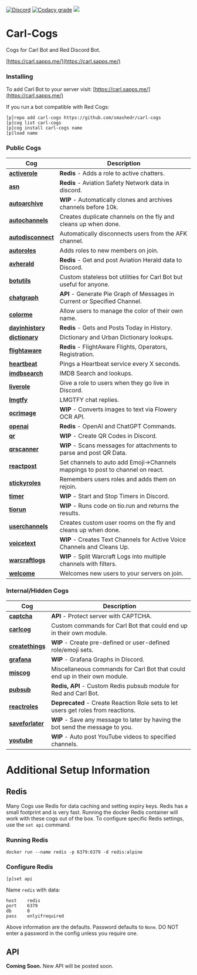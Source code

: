 [![Discord](https://img.shields.io/discord/899171661457293343?color=7289da&label=discord&logo=discord&logoColor=white&style=plastic)](https://discord.gg/wXy6m2X8wY)
[![Codacy grade](https://img.shields.io/codacy/grade/439cde1e5a5b4c649beca9b27ec108aa?logo=codacy&style=plastic)](https://app.codacy.com/gh/smashedr/carl-cogs/dashboard)
[![](https://repository-images.githubusercontent.com/422749366/a8e0e86a-fcdf-42f4-a5f8-63946c0cd272)](https://carl.sapps.me/)
# Carl-Cogs

Cogs for Carl Bot and Red Discord Bot.

[https://carl.sapps.me/](https://carl.sapps.me/)

### Installing

To add Carl Bot to your server visit: [https://carl.sapps.me/](https://carl.sapps.me/)

If you run a bot compatible with Red Cogs:

```text
[p]repo add carl-cogs https://github.com/smashedr/carl-cogs
[p]cog list carl-cogs
[p]cog install carl-cogs name
[p]load name
```

### Public Cogs

| Cog                                  | Description                                                                    |
|--------------------------------------|--------------------------------------------------------------------------------|
| **[activerole](activerole)**         | **Redis** - Adds a role to active chatters.                                    |
| **[asn](asn)**                       | **Redis** - Aviation Safety Network data in discord.                           |
| **[autoarchive](autoarchive)**       | **WIP** - Automatically clones and archives channels before 10k.               |
| **[autochannels](autochannels)**     | Creates duplicate channels on the fly and cleans up when done.                 |
| **[autodisconnect](autodisconnect)** | Automatically disconnects users from the AFK channel.                          |
| **[autoroles](autoroles)**           | Adds roles to new members on join.                                             |
| **[avherald](avherald)**             | **Redis** - Get and post Aviation Herald data to Discord.                      |
| **[botutils](botutils)**             | Custom stateless bot utilities for Carl Bot but useful for anyone.             |
| **[chatgraph](chatgraph)**           | **API** - Generate Pie Graph of Messages in Current or Specified Channel.      |
| **[colorme](colorme)**               | Allow users to manage the color of their own name.                             |
| **[dayinhistory](dayinhistory)**     | **Redis** - Gets and Posts Today in History.                                   |
| **[dictionary](dictionary)**         | Dictionary and Urban Dictionary lookups.                                       |
| **[flightaware](flightaware)**       | **Redis** - FlightAware Flights, Operators, Registration.                      |
| **[heartbeat](heartbeat)**           | Pings a Heartbeat service every X seconds.                                     |
| **[imdbsearch](imdbsearch)**         | IMDB Search and lookups.                                                       |
| **[liverole](liverole)**             | Give a role to users when they go live in Discord.                             |
| **[lmgtfy](lmgtfy)**                 | LMGTFY chat replies.                                                           |
| **[ocrimage](ocrimage)**             | **WIP** - Converts images to text via Flowery OCR API.                         |
| **[openai](openai)**                 | **Redis** - OpenAI and ChatGPT Commands.                                       |
| **[qr](qr)**                         | **WIP** - Create QR Codes in Discord.                                          |
| **[qrscanner](qrscanner)**           | **WIP** - Scans messages for attachments to parse and post QR Data.            |
| **[reactpost](reactpost)**           | Set channels to auto add Emoji->Channels mappings to post to channel on react. |
| **[stickyroles](stickyroles)**       | Remembers users roles and adds them on rejoin.                                 |
| **[timer](timer)**                   | **WIP** - Start and Stop Timers in Discord.                                    |
| **[tiorun](tiorun)**                 | **WIP** - Runs code on tio.run and returns the results.                        |
| **[userchannels](userchannels)**     | Creates custom user rooms on the fly and cleans up when done.                  |
| **[voicetext](voicetext)**           | **WIP** - Creates Text Channels for Active Voice Channels and Cleans Up.       |
| **[warcraftlogs](warcraftlogs)**     | **WIP** - Split Warcraft Logs into multiple channels with filters.             |
| **[welcome](welcome)**               | Welcomes new users to your servers on join.                                    |

### Internal/Hidden Cogs

| Cog                              | Description                                                                       |
|----------------------------------|-----------------------------------------------------------------------------------|
| **[captcha](captcha)**           | **API** - Protect server with CAPTCHA.                                            |
| **[carlcog](carlcog)**           | Custom commands for Carl Bot that could end up in their own module.               |
| **[createthings](createthings)** | **WIP** - Create pre-defined or user-defined role/emoji sets.                     |
| **[grafana](grafana)**           | **WIP** - Grafana Graphs in Discord.                                              |
| **[miscog](miscog)**             | Miscellaneous commands for Carl Bot that could end up in their own module.        |
| **[pubsub](pubsub)**             | **Redis, API** - Custom Redis pubsub module for Red and Carl Bot.                 |
| **[reactroles](reactroles)**     | **Deprecated** - Create Reaction Role sets to let users get roles from reactions. |
| **[saveforlater](saveforlater)** | **WIP** - Save any message to later by having the bot send the message to you.    |
| **[youtube](youtube)**           | **WIP** - Auto post YouTube videos to specified channels.                         |

# Additional Setup Information

## Redis

Many Cogs use Redis for data caching and setting expiry keys.
Redis has a small footprint and is very fast.
Running the docker Redis container will work with these cogs out of the box.
To configure specific Redis settings, use the `set api` command.

### Running Redis

```text
docker run --name redis -p 6379:6379 -d redis:alpine
```

### Configure Redis

```text
[p]set api
```

Name `redis` with data:
```text
host    redis
port    6379
db      0
pass    onlyifrequired
```

Above information are the defaults. Password defaults to `None`.
DO NOT enter a password in the config unless you require one.

## API

**Coming Soon.** New API will be posted soon.
